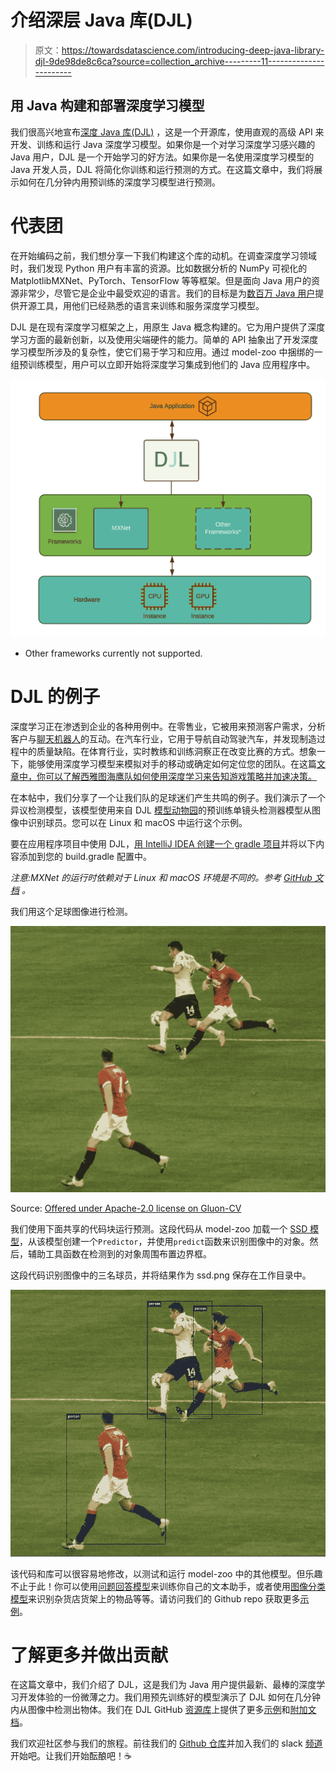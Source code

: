 # 介绍深层 Java 库(DJL)

> 原文：<https://towardsdatascience.com/introducing-deep-java-library-djl-9de98de8c6ca?source=collection_archive---------11----------------------->

## 用 Java 构建和部署深度学习模型

我们很高兴地宣布[深度 Java 库(DJL)](https://djl.ai) ，这是一个开源库，使用直观的高级 API 来开发、训练和运行 Java 深度学习模型。如果你是一个对学习深度学习感兴趣的 Java 用户，DJL 是一个开始学习的好方法。如果你是一名使用深度学习模型的 Java 开发人员，DJL 将简化你训练和运行预测的方式。在这篇文章中，我们将展示如何在几分钟内用预训练的深度学习模型进行预测。

# 代表团

在开始编码之前，我们想分享一下我们构建这个库的动机。在调查深度学习领域时，我们发现 Python 用户有丰富的资源。比如数据分析的 NumPy 可视化的 MatplotlibMXNet、PyTorch、TensorFlow 等等框架。但是面向 Java 用户的资源非常少，尽管它是企业中最受欢迎的语言。我们的目标是为[数百万 Java 用户](https://slashdata-website-cms.s3.amazonaws.com/sample_reports/ZAamt00SbUZKwB9j.pdf)提供开源工具，用他们已经熟悉的语言来训练和服务深度学习模型。

DJL 是在现有深度学习框架之上，用原生 Java 概念构建的。它为用户提供了深度学习方面的最新创新，以及使用尖端硬件的能力。简单的 API 抽象出了开发深度学习模型所涉及的复杂性，使它们易于学习和应用。通过 model-zoo 中捆绑的一组预训练模型，用户可以立即开始将深度学习集成到他们的 Java 应用程序中。

![](img/b9da30d49e9937f0e21704422530c07f.png)

* Other frameworks currently not supported.

# DJL 的例子

深度学习正在渗透到企业的各种用例中。在零售业，它被用来预测客户需求，分析客户与[聊天机器人](https://aws.amazon.com/solutions/case-studies/ryanair/)的互动。在汽车行业，它用于导航自动驾驶汽车，并发现制造过程中的质量缺陷。在体育行业，实时教练和训练洞察正在改变比赛的方式。想象一下，能够使用深度学习模型来模拟对手的移动或确定如何定位您的团队。在这篇[文章中，你可以了解西雅图海鹰队如何使用深度学习来告知游戏策略并加速决策。](https://finance.yahoo.com/news/seattle-seahawks-select-aws-cloud-140000784.html)

在本帖中，我们分享了一个让我们队的足球迷们产生共鸣的例子。我们演示了一个异议检测模型，该模型使用来自 DJL [模型动物园](https://github.com/awslabs/djl/blob/master/mxnet/mxnet-model-zoo/README.md)的预训练单镜头检测器模型从图像中识别球员。您可以在 Linux 和 macOS 中运行这个示例。

要在应用程序项目中使用 DJL，[用 IntelliJ IDEA 创建一个 gradle 项目](https://www.jetbrains.com/help/idea/getting-started-with-gradle.html)并将以下内容添加到您的 build.gradle 配置中。

*注意:MXNet 的运行时依赖对于 Linux 和 macOS 环境是不同的。参考* [*GitHub 文档*](https://github.com/awslabs/djl/blob/master/mxnet/mxnet-engine/README.md) *。*

我们用这个足球图像进行检测。

![](img/b08e3742d578ea0d3f64b788799b5687.png)

Source: [Offered under Apache-2.0 license on Gluon-CV](https://github.com/dmlc/web-data/blob/master/gluoncv/pose/soccer.png)

我们使用下面共享的代码块运行预测。这段代码从 model-zoo 加载一个 [SSD 模型](https://arxiv.org/abs/1512.02325)，从该模型创建一个`Predictor`，并使用`predict`函数来识别图像中的对象。然后，辅助工具函数在检测到的对象周围布置边界框。

这段代码识别图像中的三名球员，并将结果作为 ssd.png 保存在工作目录中。

![](img/ac0fd2cc97dba0a2c84ee00365c3f288.png)

该代码和库可以很容易地修改，以测试和运行 model-zoo 中的其他模型。但乐趣不止于此！你可以使用[问题回答模型](https://github.com/awslabs/djl/blob/master/jupyter/BERTQA.ipynb)来训练你自己的文本助手，或者使用[图像分类模型](https://github.com/awslabs/djl/blob/master/examples/docs/image_classification.md)来识别杂货店货架上的物品等等。请访问我们的 Github repo 获取更多[示例](https://github.com/awslabs/djl/tree/master/examples/docs)。

# 了解更多并做出贡献

在这篇文章中，我们介绍了 DJL，这是我们为 Java 用户提供最新、最棒的深度学习开发体验的一份微薄之力。我们用预先训练好的模型演示了 DJL 如何在几分钟内从图像中检测出物体。我们在 DJL GitHub [资源库](https://github.com/awslabs/djl)上提供了更多[示例](https://github.com/awslabs/djl/tree/master/examples)和[附加文档](https://github.com/awslabs/djl/tree/master/docs)。

我们欢迎社区参与我们的旅程。前往我们的 [Github 仓库](https://github.com/awslabs/djl)并加入我们的 slack [频道](https://join.slack.com/t/deepjavalibrary/shared_invite/enQtODQyOTYxNDExMTA3LWE5YjVlMWFmNTk3ZTJjNTE4NDIwNDc4NjA2MjZkM2VmM2M3MjI4MTFiMzFkOTVlZTM1NGVlZTI0OTlkNjhhNDI)开始吧。让我们开始酝酿吧！☕️